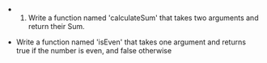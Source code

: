 * 1. Write a function named 'calculateSum' that takes two arguments and return their Sum.

* Write a function named 'isEven' that takes one argument and returns true if the number is even, and false otherwise